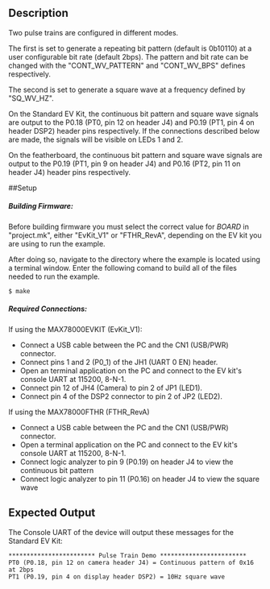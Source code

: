 ## Description

Two pulse trains are configured in different modes.  

The first is set to generate a repeating bit pattern (default is 0b10110) at a user configurable bit rate (default 2bps). The pattern and bit rate can be changed with the "CONT\_WV\_PATTERN" and "CONT\_WV\_BPS" defines respectively.

The second is set to generate a square wave at a frequency defined by "SQ\_WV\_HZ".

On the Standard EV Kit, the continuous bit pattern and square wave signals are output to the P0.18 (PT0, pin 12 on header J4) and P0.19 (PT1, pin 4 on header DSP2) header pins respectively. If the connections described below are made, the signals will be visible on LEDs 1 and 2.

On the featherboard, the continuous bit pattern and square wave signals are output to the P0.19 (PT1, pin 9 on header J4) and P0.16 (PT2, pin 11 on header J4) header pins respectively.

##Setup

##### Building Firmware:

Before building firmware you must select the correct value for _BOARD_  in "project.mk", either "EvKit\_V1" or "FTHR\_RevA", depending on the EV kit you are using to run the example.

After doing so, navigate to the directory where the example is located using a terminal window. Enter the following comand to build all of the files needed to run the example.

```
$ make
```

##### Required Connections:

If using the MAX78000EVKIT (EvKit_V1):
-   Connect a USB cable between the PC and the CN1 (USB/PWR) connector.
-   Connect pins 1 and 2 (P0_1) of the JH1 (UART 0 EN) header.
-   Open an terminal application on the PC and connect to the EV kit's console UART at 115200, 8-N-1.
-   Connect pin 12 of JH4 (Camera) to pin 2 of JP1 (LED1).
-   Connect pin 4 of the DSP2 connector to pin 2 of JP2 (LED2).

If using the MAX78000FTHR (FTHR_RevA)
-   Connect a USB cable between the PC and the CN1 (USB/PWR) connector.
-   Open a terminal application on the PC and connect to the EV kit's console UART at 115200, 8-N-1.
-   Connect logic analyzer to pin 9 (P0.19) on header J4 to view the continuous bit pattern
-   Connect logic analyzer to pin 11 (P0.16) on header J4 to view the square wave

## Expected Output

The Console UART of the device will output these messages for the Standard EV Kit:

```
************************ Pulse Train Demo ************************
PT0 (P0.18, pin 12 on camera header J4) = Continuous pattern of 0x16 at 2bps
PT1 (P0.19, pin 4 on display header DSP2) = 10Hz square wave
```